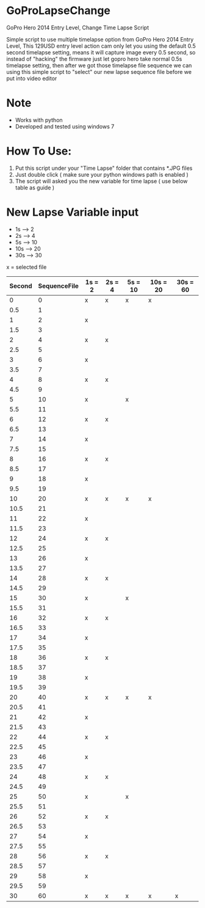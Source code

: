 # GoProLapseChange
GoPro Hero 2014 Entry Level, Change Time Lapse Script

Simple script to use multiple timelapse option from GoPro Hero 2014 Entry Level, This 129USD entry level action cam only let you using the default 0.5 second timelapse setting, means it will capture image every 0.5 second, so instead of "hacking" the firmware just let gopro hero take normal 0.5s timelapse setting, then after we got those timelapse file sequence we can using this simple script to "select" our new lapse sequence file before we put into video editor

# Note
- Works with python
- Developed and tested using windows 7

# How To Use:
1. Put this script under your "Time Lapse" folder that contains *.JPG files
2. Just double click ( make sure your python windows path is enabled )
3. The script will asked you the new variable for time lapse ( use below table as guide )

# New Lapse Variable input
- 1s --> 2
- 2s --> 4
- 5s --> 10
- 10s --> 20
- 30s --> 30

x = selected file

| Second | SequenceFile | 1s = 2 | 2s = 4 | 5s = 10 | 10s = 20 | 30s = 60 |
|--------|--------------|--------|--------|---------|----------|----------|
| 0      | 0            | x      | x      | x       | x        |          |
| 0.5    | 1            |        |        |         |          |          |
| 1      | 2            | x      |        |         |          |          |
| 1.5    | 3            |        |        |         |          |          |
| 2      | 4            | x      | x      |         |          |          |
| 2.5    | 5            |        |        |         |          |          |
| 3      | 6            | x      |        |         |          |          |
| 3.5    | 7            |        |        |         |          |          |
| 4      | 8            | x      | x      |         |          |          |
| 4.5    | 9            |        |        |         |          |          |
| 5      | 10           | x      |        | x       |          |          |
| 5.5    | 11           |        |        |         |          |          |
| 6      | 12           | x      | x      |         |          |          |
| 6.5    | 13           |        |        |         |          |          |
| 7      | 14           | x      |        |         |          |          |
| 7.5    | 15           |        |        |         |          |          |
| 8      | 16           | x      | x      |         |          |          |
| 8.5    | 17           |        |        |         |          |          |
| 9      | 18           | x      |        |         |          |          |
| 9.5    | 19           |        |        |         |          |          |
| 10     | 20           | x      | x      | x       | x        |          |
| 10.5   | 21           |        |        |         |          |          |
| 11     | 22           | x      |        |         |          |          |
| 11.5   | 23           |        |        |         |          |          |
| 12     | 24           | x      | x      |         |          |          |
| 12.5   | 25           |        |        |         |          |          |
| 13     | 26           | x      |        |         |          |          |
| 13.5   | 27           |        |        |         |          |          |
| 14     | 28           | x      | x      |         |          |          |
| 14.5   | 29           |        |        |         |          |          |
| 15     | 30           | x      |        | x       |          |          |
| 15.5   | 31           |        |        |         |          |          |
| 16     | 32           | x      | x      |         |          |          |
| 16.5   | 33           |        |        |         |          |          |
| 17     | 34           | x      |        |         |          |          |
| 17.5   | 35           |        |        |         |          |          |
| 18     | 36           | x      | x      |         |          |          |
| 18.5   | 37           |        |        |         |          |          |
| 19     | 38           | x      |        |         |          |          |
| 19.5   | 39           |        |        |         |          |          |
| 20     | 40           | x      | x      | x       | x        |          |
| 20.5   | 41           |        |        |         |          |          |
| 21     | 42           | x      |        |         |          |          |
| 21.5   | 43           |        |        |         |          |          |
| 22     | 44           | x      | x      |         |          |          |
| 22.5   | 45           |        |        |         |          |          |
| 23     | 46           | x      |        |         |          |          |
| 23.5   | 47           |        |        |         |          |          |
| 24     | 48           | x      | x      |         |          |          |
| 24.5   | 49           |        |        |         |          |          |
| 25     | 50           | x      |        | x       |          |          |
| 25.5   | 51           |        |        |         |          |          |
| 26     | 52           | x      | x      |         |          |          |
| 26.5   | 53           |        |        |         |          |          |
| 27     | 54           | x      |        |         |          |          |
| 27.5   | 55           |        |        |         |          |          |
| 28     | 56           | x      | x      |         |          |          |
| 28.5   | 57           |        |        |         |          |          |
| 29     | 58           | x      |        |         |          |          |
| 29.5   | 59           |        |        |         |          |          |
| 30     | 60           | x      | x      | x       | x        | x        |
